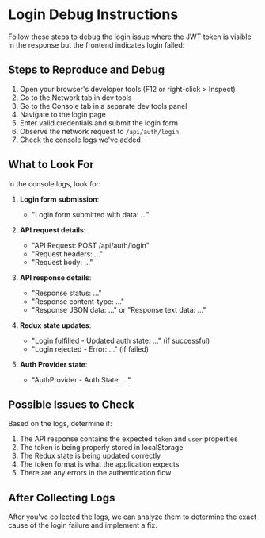 # Login Debug Instructions

Follow these steps to debug the login issue where the JWT token is visible in the response but the frontend indicates login failed:

## Steps to Reproduce and Debug

1. Open your browser's developer tools (F12 or right-click > Inspect)
2. Go to the Network tab in dev tools
3. Go to the Console tab in a separate dev tools panel
4. Navigate to the login page
5. Enter valid credentials and submit the login form
6. Observe the network request to `/api/auth/login`
7. Check the console logs we've added

## What to Look For

In the console logs, look for:

1. **Login form submission**: 
   - "Login form submitted with data: ..."

2. **API request details**:
   - "API Request: POST /api/auth/login"
   - "Request headers: ..."
   - "Request body: ..."

3. **API response details**:
   - "Response status: ..."
   - "Response content-type: ..."
   - "Response JSON data: ..." or "Response text data: ..."

4. **Redux state updates**:
   - "Login fulfilled - Updated auth state: ..." (if successful)
   - "Login rejected - Error: ..." (if failed)

5. **Auth Provider state**:
   - "AuthProvider - Auth State: ..."

## Possible Issues to Check

Based on the logs, determine if:

1. The API response contains the expected `token` and `user` properties
2. The token is being properly stored in localStorage
3. The Redux state is being updated correctly
4. The token format is what the application expects
5. There are any errors in the authentication flow

## After Collecting Logs

After you've collected the logs, we can analyze them to determine the exact cause of the login failure and implement a fix.